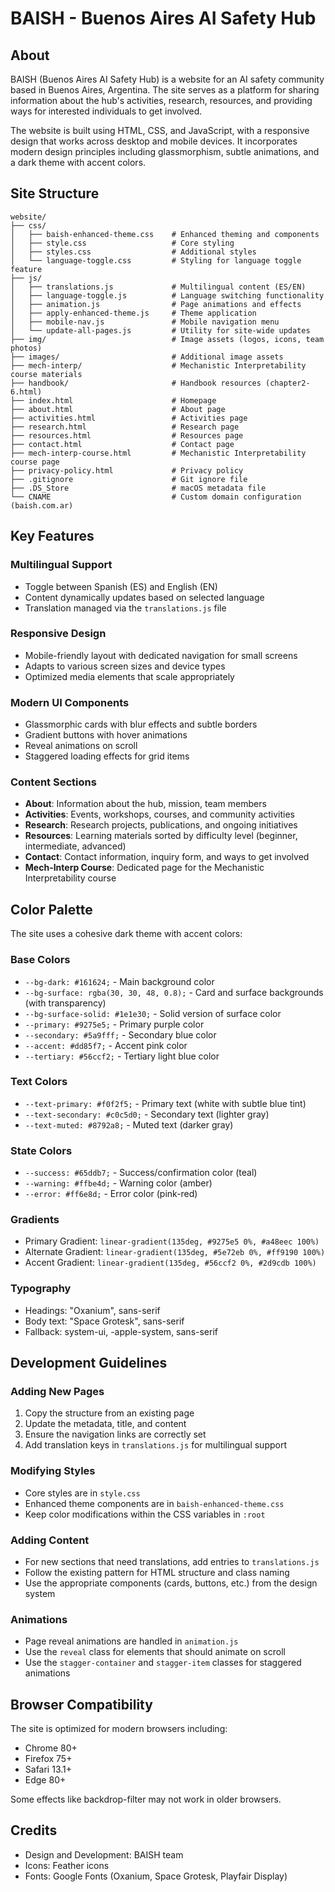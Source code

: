 # BAISH - Buenos Aires AI Safety Hub

## About

BAISH (Buenos Aires AI Safety Hub) is a website for an AI safety community based in Buenos Aires, Argentina. The site serves as a platform for sharing information about the hub's activities, research, resources, and providing ways for interested individuals to get involved.

The website is built using HTML, CSS, and JavaScript, with a responsive design that works across desktop and mobile devices. It incorporates modern design principles including glassmorphism, subtle animations, and a dark theme with accent colors.

## Site Structure

```
website/
├── css/
│   ├── baish-enhanced-theme.css    # Enhanced theming and components
│   ├── style.css                   # Core styling
│   ├── styles.css                  # Additional styles
│   └── language-toggle.css         # Styling for language toggle feature
├── js/
│   ├── translations.js             # Multilingual content (ES/EN)
│   ├── language-toggle.js          # Language switching functionality
│   ├── animation.js                # Page animations and effects
│   ├── apply-enhanced-theme.js     # Theme application
│   ├── mobile-nav.js               # Mobile navigation menu
│   └── update-all-pages.js         # Utility for site-wide updates
├── img/                            # Image assets (logos, icons, team photos)
├── images/                         # Additional image assets
├── mech-interp/                    # Mechanistic Interpretability course materials
├── handbook/                       # Handbook resources (chapter2-6.html)
├── index.html                      # Homepage
├── about.html                      # About page
├── activities.html                 # Activities page
├── research.html                   # Research page
├── resources.html                  # Resources page
├── contact.html                    # Contact page
├── mech-interp-course.html         # Mechanistic Interpretability course page
├── privacy-policy.html             # Privacy policy
├── .gitignore                      # Git ignore file
├── .DS_Store                       # macOS metadata file
└── CNAME                           # Custom domain configuration (baish.com.ar)
```

## Key Features

### Multilingual Support
- Toggle between Spanish (ES) and English (EN)
- Content dynamically updates based on selected language
- Translation managed via the `translations.js` file

### Responsive Design
- Mobile-friendly layout with dedicated navigation for small screens
- Adapts to various screen sizes and device types
- Optimized media elements that scale appropriately

### Modern UI Components
- Glassmorphic cards with blur effects and subtle borders
- Gradient buttons with hover animations
- Reveal animations on scroll
- Staggered loading effects for grid items

### Content Sections
- **About**: Information about the hub, mission, team members
- **Activities**: Events, workshops, courses, and community activities
- **Research**: Research projects, publications, and ongoing initiatives
- **Resources**: Learning materials sorted by difficulty level (beginner, intermediate, advanced)
- **Contact**: Contact information, inquiry form, and ways to get involved
- **Mech-Interp Course**: Dedicated page for the Mechanistic Interpretability course

## Color Palette

The site uses a cohesive dark theme with accent colors:

### Base Colors
- `--bg-dark: #161624;` - Main background color
- `--bg-surface: rgba(30, 30, 48, 0.8);` - Card and surface backgrounds (with transparency)
- `--bg-surface-solid: #1e1e30;` - Solid version of surface color
- `--primary: #9275e5;` - Primary purple color
- `--secondary: #5a9fff;` - Secondary blue color
- `--accent: #dd85f7;` - Accent pink color
- `--tertiary: #56ccf2;` - Tertiary light blue color

### Text Colors
- `--text-primary: #f0f2f5;` - Primary text (white with subtle blue tint)
- `--text-secondary: #c0c5d0;` - Secondary text (lighter gray)
- `--text-muted: #8792a8;` - Muted text (darker gray)

### State Colors
- `--success: #65ddb7;` - Success/confirmation color (teal)
- `--warning: #ffbe4d;` - Warning color (amber)
- `--error: #ff6e8d;` - Error color (pink-red)

### Gradients
- Primary Gradient: `linear-gradient(135deg, #9275e5 0%, #a48eec 100%)`
- Alternate Gradient: `linear-gradient(135deg, #5e72eb 0%, #ff9190 100%)`
- Accent Gradient: `linear-gradient(135deg, #56ccf2 0%, #2d9cdb 100%)`

### Typography
- Headings: "Oxanium", sans-serif
- Body text: "Space Grotesk", sans-serif
- Fallback: system-ui, -apple-system, sans-serif

## Development Guidelines

### Adding New Pages
1. Copy the structure from an existing page
2. Update the metadata, title, and content
3. Ensure the navigation links are correctly set
4. Add translation keys in `translations.js` for multilingual support

### Modifying Styles
- Core styles are in `style.css`
- Enhanced theme components are in `baish-enhanced-theme.css`
- Keep color modifications within the CSS variables in `:root`

### Adding Content
- For new sections that need translations, add entries to `translations.js`
- Follow the existing pattern for HTML structure and class naming
- Use the appropriate components (cards, buttons, etc.) from the design system

### Animations
- Page reveal animations are handled in `animation.js`
- Use the `reveal` class for elements that should animate on scroll
- Use the `stagger-container` and `stagger-item` classes for staggered animations

## Browser Compatibility
The site is optimized for modern browsers including:
- Chrome 80+
- Firefox 75+
- Safari 13.1+
- Edge 80+

Some effects like backdrop-filter may not work in older browsers.

## Credits
- Design and Development: BAISH team
- Icons: Feather icons
- Fonts: Google Fonts (Oxanium, Space Grotesk, Playfair Display)
